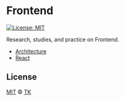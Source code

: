 # Frontend

[![License: MIT](https://img.shields.io/badge/License-MIT-blue.svg)](https://opensource.org/licenses/MIT)

Research, studies, and practice on Frontend.

- [Architecture](architecture)
- [React](react)

## License

[MIT](/LICENSE) © [TK](https://iamtk.co)
